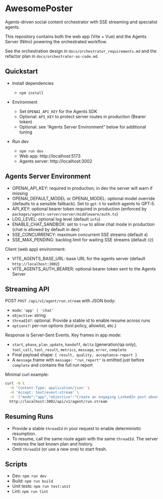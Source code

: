 # AwesomePoster

Agents-driven social content orchestrator with SSE streaming and specialist agents.

This repository contains both the web app (Vite + Vue) and the Agents Server (Nitro) powering the orchestrated workflow.

See the orchestration design in `docs/orchestrator_requirements.md` and the refactor plan in `docs/orchestrator-as-code.md`.

## Quickstart

- Install dependencies
  - `npm install`

- Environment
  - Set `OPENAI_API_KEY` for the Agents SDK
  - Optional: `API_KEY` to protect server routes in production (Bearer token)
  - Optional: see “Agents Server Environment” below for additional tuning

- Run dev
  - `npm run dev`
  - Web app: http://localhost:5173
  - Agents server: http://localhost:3002

## Agents Server Environment

- OPENAI_API_KEY: required in production; in dev the server will warn if missing
- OPENAI_DEFAULT_MODEL or OPENAI_MODEL: optional model override (defaults to a sensible fallback). Set to `gpt-5` to switch agents to GPT‑5.
- API_KEY: optional bearer token required in production (enforced by `packages/agents-server/server/middleware/auth.ts`)
- LOG_LEVEL: optional log level (default `info`)
- ENABLE_CHAT_SANDBOX: set to `true` to allow chat mode in production (chat is allowed by default in dev)
- SSE_CONCURRENCY: maximum concurrent SSE streams (default `4`)
- SSE_MAX_PENDING: backlog limit for waiting SSE streams (default `32`)

Client (web app) environment:
- VITE_AGENTS_BASE_URL: base URL for the agents server (default `http://localhost:3002`)
- VITE_AGENTS_AUTH_BEARER: optional bearer token sent to the Agents Server

## Streaming API

POST `POST /api/v1/agent/run.stream` with JSON body:
- `mode`: `'app' | 'chat'`
- `objective`: string
- `threadId?`: optional. Provide a stable id to enable resume across runs
- `options?`: per-run options (tool policy, allowlist, etc.)

Response is Server‑Sent Events. Key frames in app mode:
- `start`, `phase`, `plan_update`, `handoff`, `delta` (generation/qa only), `tool_call`, `tool_result`, `metrics`, `message`, `error`, `complete`
- Final payload shape: `{ result, quality, acceptance-report }`
- A `message` frame with `message: "run_report"` is emitted just before `complete` and contains the full run report

Minimal curl example:

```sh
curl -N \
  -H 'Content-Type: application/json' \
  -H 'Accept: text/event-stream' \
  -d '{"mode":"app","objective":"Create an engaging LinkedIn post about our launch.","threadId":"th_demo_1"}' \
  http://localhost:3002/api/v1/agent/run.stream
```

## Resuming Runs

- Provide a stable `threadId` in your request to enable deterministic resumption.
- To resume, call the same route again with the same `threadId`. The server restores the last known plan and history.
- Omit `threadId` (or use a new one) to start fresh.

## Scripts

- Dev: `npm run dev`
- Build: `npm run build`
- Unit tests: `npm run test:unit`
- Lint: `npm run lint`
